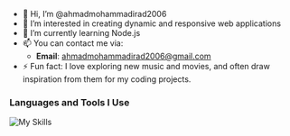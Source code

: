 - 👋 Hi, I’m @ahmadmohammadirad2006
- 👀 I’m interested in creating dynamic and responsive web applications
- 🌱 I’m currently learning Node.js
- 📫 You can contact me via:
  - **Email**: [ahmadmohammadirad2006@gmail.com](mailto:ahmadmohammadirad2006@gmail.com)
- ⚡ Fun fact: I love exploring new music and movies, and often draw inspiration from them for my coding projects.
### Languages and Tools I Use
  ![My Skills](https://skillicons.dev/icons?i=js,html,css,nodejs,vscode,mongodb,github,git)

<!---
ahmadmohammadirad2006/ahmadmohammadirad2006 is a ✨ special ✨ repository because its `README.md` (this file) appears on your GitHub profile.
You can click the Preview link to take a look at your changes.
--->
